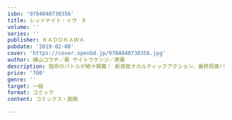 ```yaml
---
isbn: '9784040730356'
title: レッドナイト・イヴ　9
volume: ''
series: ''
publisher: ＫＡＤＯＫＡＷＡ
pubdate: '2019-02-08'
cover: 'https://cover.openbd.jp/9784040730356.jpg'
author: 横山コウヂ／著 サイトウケンジ／原著
description: 宿命のバトルが続々開幕！ 新感覚オカルティックアクション、最終局面!!
price: '700'
genre: ''
target: 一般
format: コミック
content: コミックス・劇画

---
```

